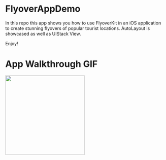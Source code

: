 # FlyoverAppDemo

In this repo this app shows you how to use FlyoverKit in an iOS application  to create stunning flyovers of popular tourist locations. AutoLayout is showcased as well as UIStack View.

Enjoy!

# App Walkthrough GIF

<img src="http://g.recordit.co/vkggD8n7rD.gif" width=250><br>
